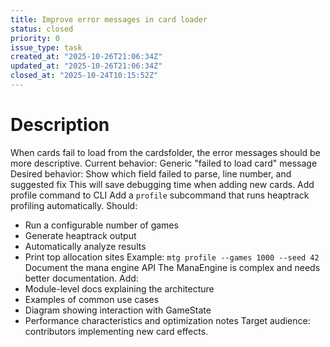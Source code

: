 ```yaml
---
title: Improve error messages in card loader
status: closed
priority: 0
issue_type: task
created_at: "2025-10-26T21:06:34Z"
updated_at: "2025-10-26T21:06:34Z"
closed_at: "2025-10-24T10:15:52Z"
---
```


# Description

When cards fail to load from the cardsfolder, the error messages should be more descriptive.
Current behavior: Generic "failed to load card" message
Desired behavior: Show which field failed to parse, line number, and suggested fix
This will save debugging time when adding new cards.
Add profile command to CLI
Add a `profile` subcommand that runs heaptrack profiling automatically.
Should:
- Run a configurable number of games
- Generate heaptrack output
- Automatically analyze results
- Print top allocation sites
Example: `mtg profile --games 1000 --seed 42`
Document the mana engine API
The ManaEngine is complex and needs better documentation.
Add:
- Module-level docs explaining the architecture
- Examples of common use cases
- Diagram showing interaction with GameState
- Performance characteristics and optimization notes
Target audience: contributors implementing new card effects.
